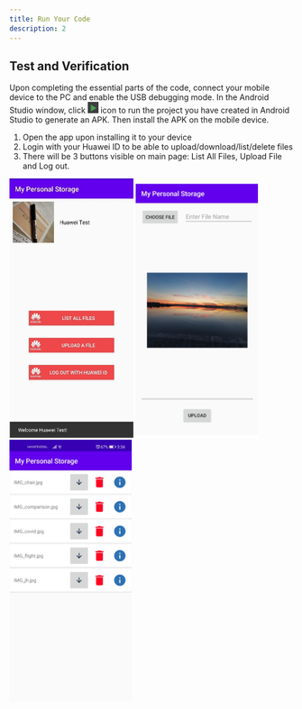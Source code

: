 ```yaml
---
title: Run Your Code
description: 2
---
```


<h2><strong>Test and Verification</strong></h2>
<p>Upon completing the essential parts of the code, connect your mobile device to the PC and enable the USB debugging mode. In the Android Studio window, click   <img style="width: 19.00px" src="assets/cloud_storage_img_run.png" onclick="imageclick(src)">    icon to run the project you have created in Android Studio to generate an APK. Then install the APK on the mobile device.</p>

<ol type="1">
	<li>Open the app upon installing it to your device</li>
	<li>Login with your Huawei ID to be able to upload/download/list/delete files</li>
	<li>There will be 3 buttons visible on main page: List All Files, Upload File and Log out.</li>
</ol>
<img style="width:220px" src="assets/cloud_storage_img_first.jpg" onclick="imageclick(src)"> 

<img style="width:217px" src="assets/cloud_storage_img_second.png" onclick="imageclick(src)">

<img style="width:217px" src="assets/cloud_storage_img_third.jpg" onclick="imageclick(src)">

